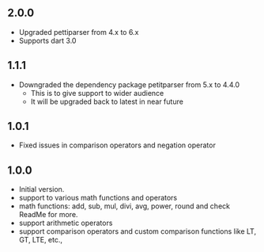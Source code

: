 ## 2.0.0

- Upgraded pettiparser from 4.x to 6.x
- Supports dart 3.0

## 1.1.1

- Downgraded the dependency package petitparser from 5.x to 4.4.0
  - This is to give support to wider audience
  - It will be upgraded back to latest in near future

## 1.0.1

- Fixed issues in comparison operators and negation operator

## 1.0.0

- Initial version.
- support to various math functions and operators
- math functions: add, sub, mul, divi, avg, power, round and check ReadMe for more.
- support arithmetic operators
- support comparison operators and custom comparison functions like LT, GT, LTE, etc.,
